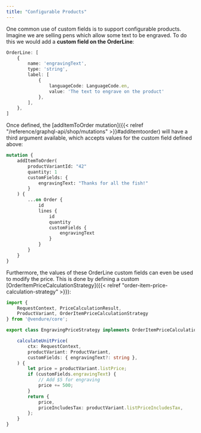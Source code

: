 ```yaml
---
title: "Configurable Products"
---
```



One common use of custom fields is to support configurable products. Imagine we are selling pens which allow some text to be engraved. To do this we would add a **custom field on the OrderLine**:

```ts
OrderLine: [
    {
        name: 'engravingText',
        type: 'string',
        label: [
            {
                languageCode: LanguageCode.en,
                value: 'The text to engrave on the product'
            },
        ],
    },
]
```

Once defined, the [addItemToOrder mutation]({{< relref "/reference/graphql-api/shop/mutations" >}}#additemtoorder) will have a third argument available, which accepts values for the custom field defined above:

```graphql
mutation {
    addItemToOrder(
        productVariantId: "42"
        quantity: 1
        customFields: {
            engravingText: "Thanks for all the fish!"
        }
    ) {
        ...on Order {
            id
            lines {
                id
                quantity
                customFields {
                    engravingText
                }
            }
        }
    }
}
```

Furthermore, the values of these OrderLine custom fields can even be used to modify the price. This is done by defining a custom [OrderItemPriceCalculationStrategy]({{< relref "order-item-price-calculation-strategy" >}}):

```ts
import {
    RequestContext, PriceCalculationResult,
    ProductVariant, OrderItemPriceCalculationStrategy
} from '@vendure/core';

export class EngravingPriceStrategy implements OrderItemPriceCalculationStrategy {

    calculateUnitPrice(
        ctx: RequestContext,
        productVariant: ProductVariant,
        customFields: { engravingText?: string },
    ) {
        let price = productVariant.listPrice;
        if (customFields.engravingText) {
            // Add $5 for engraving
            price += 500;
        }
        return {
            price,
            priceIncludesTax: productVariant.listPriceIncludesTax,
        };
    }
}
```
